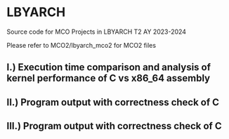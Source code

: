 # LBYARCH
Source code for MCO Projects in LBYARCH T2 AY 2023-2024

Please refer to MCO2/lbyarch_mco2 for MCO2 files

## I.) Execution time comparison and analysis of kernel performance of C vs x86_64 assembly
## II.) Program output with correctness check of C
## III.) Program output with correctness check of C
